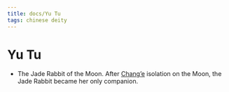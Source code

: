 ```yaml
---
title: docs/Yu Tu
tags: chinese deity
---
```


# Yu Tu
- The Jade Rabbit of the Moon. After [Chang’e](Chang%E2%80%99e.md.md) isolation on the Moon, the Jade Rabbit became her only companion.